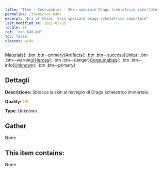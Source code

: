 ```yaml
---
title: "Item - Consumables - Skin speciale Drago scheletrico immortale"
permalink: /Items/con_648/
excerpt: "Era of Chaos  Skin speciale Drago scheletrico immortale"
last_modified_at: 2021-03-25
locale: it
ref: "con_648.md"
toc: false
classes: wide
---
```

 [Materials](/it/Items/){: .btn .btn--primary}[Artifacts](/it/Items/Artifacts/){: .btn .btn--success}[Units](/it/Items/Units/){: .btn .btn--warning}[Heroes](/it/Items/Heroes/){: .btn .btn--danger}[Consumables](/it/Items/Consumables/){: .btn .btn--info}[Unknown](/it/Items/Unknown/){: .btn .btn--primary}

## Dettagli
 **Descrizione:** Sblocca la skin al risveglio di Drago scheletrico immortale.

 **Quality:** <span style="color: #FF8C00">OK</span>

 **Type:** Unknown

## Gather

  None

## This item contains:

  None

